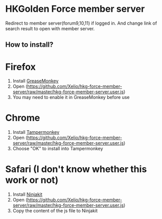 HKGolden Force member server
============

Redirect to member server(forum9,10,11) if logged in. And change link of search result to open with member server.

## How to install?

# Firefox
1. Install [GreaseMonkey](https://addons.mozilla.org/zh-tw/firefox/addon/greasemonkey/)
2. Open (https://github.com/Xelio/hkg-force-member-server/raw/master/hkg-force-member-server.user.js)
3. You may need to enable it in GreaseMonkey before use

# Chrome
1. Install [Tampermonkey](https://chrome.google.com/webstore/detail/tampermonkey/dhdgffkkebhmkfjojejmpbldmpobfkfo)
2. Open (https://github.com/Xelio/hkg-force-member-server/raw/master/hkg-force-member-server.user.js)
3. Choose "OK" to install into Tampermonkey

# Safari (I don't know whether this work or not)
1. Install [Ninjakit](LINK:http://ss-o.net/safari/extension/NinjaKit.safariextz)
2. Open (https://github.com/Xelio/hkg-force-member-server/raw/master/hkg-force-member-server.user.js)
3. Copy the content of the js file to Ninjakit

